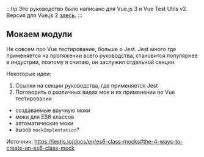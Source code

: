 :::tip Это руководство было написано для Vue.js 3 и Vue Test Utils v2.
Версия для Vue.js 2 [здесь](/ru).
:::

## Мокаем модули

Не совсем про Vue тестирование, больше о Jest. Jest много где применяется на протяжении всего руководства, становится популярнее в индустрии, поэтому я считаю, он заслужил отдельной секции.

Некоторые идеи:

1. Ссылки на секции руководства, где применяется Jest
2. Поговорить о различных видах мок и их применении во Vue тестировании

- создаваемые вручную моки
- моки для ES6 классов
- автоматические моки
- вызов `mockImplentation`?

Источник: https://jestjs.io/docs/en/es6-class-mocks#the-4-ways-to-create-an-es6-class-mock
